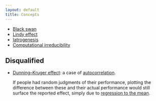 ```yaml
---
layout: default
title: Concepts
---
```


- [Black swan](https://en.wikipedia.org/wiki/Black_swan_theory)
- [Lindy effect](https://en.wikipedia.org/wiki/Lindy_effect)
- [Iatrogenesis](https://en.wikipedia.org/wiki/Iatrogenesis)
- [Computational irreducibility](https://en.wikipedia.org/wiki/Computational_irreducibility)

## Disqualified

- [Dunning–Kruger effect](https://en.wikipedia.org/wiki/Dunning–Kruger_effect): a case of [autocorrelation](https://economicsfromthetopdown.com/2022/04/08/the-dunning-kruger-effect-is-autocorrelation/).

  If people had random judgments of their performance, plotting the difference between these and their actual performance would still surface the reported effect, simply due to [regression to the mean](https://en.wikipedia.org/wiki/Regression_toward_the_mean).
